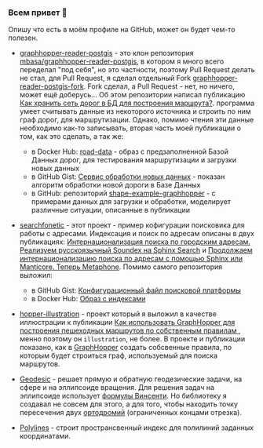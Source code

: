 ### Всем привет 👋

Опишу что есть в моём профиле на GitHub, может он будет чем-то полезен.

* [graphhopper-reader-postgis](https://github.com/Tkachenko-Ivan/graphhopper-reader-postgis) - это клон репозитория [mbasa/graphhopper-reader-postgis](https://github.com/mbasa/graphhopper-reader-postgis), в котором я много всего переделал "под себя", но это частности, поэтому Pull Request делать не стал, для Pull Request, я сделал отдельный Fork [graphhopper-reader-postgis-fork](https://github.com/Tkachenko-Ivan/graphhopper-reader-postgis-fork). Fork сделал, а Pull Request - нет, но ничего, может ещё доберусь... Об этом репозитории написал публикацию [Как хранить сеть дорог в БД для построения маршрута?](https://habr.com/ru/articles/688556/). программа умеет считывать данные из некоторого источника и строить по ним граф дорог, для маршрутизации. Однако, помимо чтения эти данные необходимо как-то записывать, вторая часть моей публикации о том, как это сделать, а так же:
  * в Docker Hub: [road-data](https://hub.docker.com/r/tkachenkoivan/road-data) - образ с предзаполненной Базой Данных дорог, для тестирования маршрутизации и загрузки новых данных 
  * в GitHub Gist: [Сервис обработки новых данных](https://gist.github.com/Tkachenko-Ivan/c2418a09c887e0baa0a823944d76e343) - показан алгоритм обработки новой дороги в Базе Данных
  * в GitHub: репозиторий [shape-example-graphhopper](https://github.com/Tkachenko-Ivan/shape-example-graphhopper) - с примерами данных для загрузки и обработки, моделирует различные ситуации, описанные в публикации

* [searchfonetic](https://github.com/Tkachenko-Ivan/searchfonetic) - этот проект - пример кофигурации поисковика для работы с адресами. Индексация и поиск по адресам описаны в двух публикациях: [Интернационализация поиска по городским адресам. Реализуем русскоязычный Soundex на Sphinx Search](https://habr.com/ru/post/547652/) и [Продолжаем интернационализацию поиска по адресам с помощью Sphinx или Manticore. Теперь Metaphone](https://habr.com/ru/post/550690/). Помимо самого репозитория выложил:
  * в GitHub Gist: [Конфигурационный файл поисковой платформы](https://gist.github.com/Tkachenko-Ivan/354db31938f7ed4218ac5d20c7f9502b)
  * в Docker Hub: [Образ с индексами](https://hub.docker.com/r/tkachenkoivan/searchfonetic)

* [hopper-illustration](https://github.com/Tkachenko-Ivan/hopper-illustration) - проект который я выложил в качестве иллюстрации к публикации [Как использовать GraphHopper для построения пешеходных маршрутов по собственным правилам
](https://habr.com/ru/articles/545782/), менно поэтому он `illustration`, не более. В проекте и публикации показано, как в [GraphHopper](https://github.com/graphhopper/graphhopper/tree/0.10) создать собсвенные правила, по которым будет строиться граф, используемый для поиска маршрутов.

* [Geodesic](https://github.com/Tkachenko-Ivan/Geodesic) - решает прямую и обратную геодезические задачи, на сфере и на эллипсоиде вращения. Для решения задач на эллипсоиде использует [формулы Винсенти](https://en.wikipedia.org/wiki/Vincenty's_formulae). Но библиотеку я создавал не совсем для этого, а для того, чтобы находить точку пересечения двух [ортодромий](https://ru.wikipedia.org/wiki/Ортодромия) (ограниченных концами отрезка).

* [Polylines](https://github.com/Tkachenko-Ivan/Polylines) - строит пространсвенный индекс для полилиний заданных координатами.

<!--
**Tkachenko-Ivan/Tkachenko-Ivan** is a ✨ _special_ ✨ repository because its `README.md` (this file) appears on your GitHub profile.

Here are some ideas to get you started:

- 🔭 I’m currently working on ...
- 🌱 I’m currently learning ...
- 👯 I’m looking to collaborate on ...
- 🤔 I’m looking for help with ...
- 💬 Ask me about ...
- 📫 How to reach me: ...
- 😄 Pronouns: ...
- ⚡ Fun fact: ...
-->
